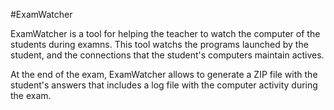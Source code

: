 #ExamWatcher

ExamWatcher is a tool for helping the teacher to watch the computer of the students during examns. This tool watchs the programs launched by the student, and the connections that the student's computers maintain actives. 

At the end of the exam, ExamWatcher allows to generate a ZIP file with the student's answers that includes a log file with the computer activity during the exam.
